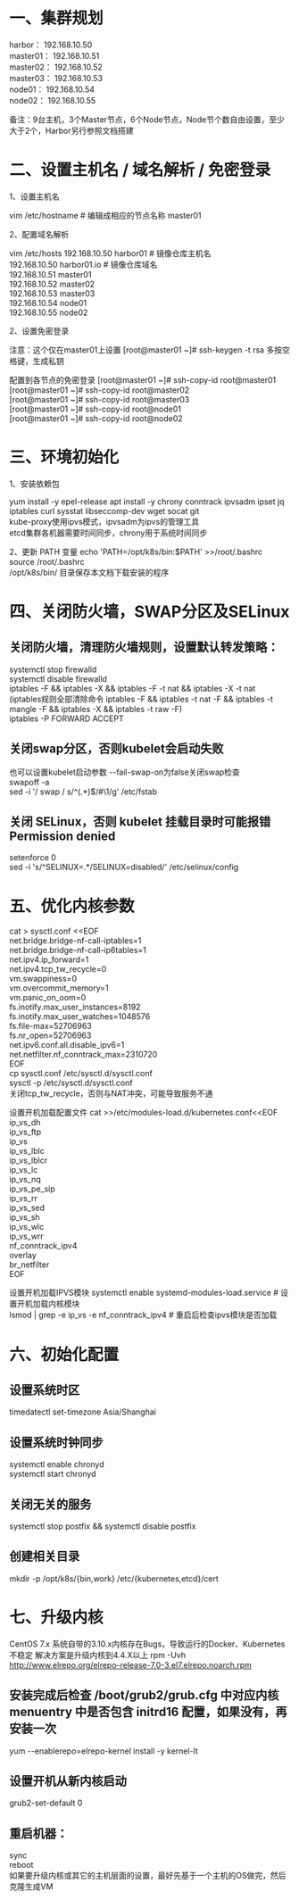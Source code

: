 # 一、集群规划
harbor：		192.168.10.50 <br>
master01：		192.168.10.51<br>
master02：		192.168.10.52<br>
master03：		192.168.10.53<br>
node01：		192.168.10.54<br>
node02：		192.168.10.55<br>

备注：9台主机，3个Master节点，6个Node节点，Node节个数自由设置，至少大于2个，Harbor另行参照文档搭建

# 二、设置主机名 / 域名解析 / 免密登录

1、设置主机名

vim /etc/hostname   # 编辑成相应的节点名称
master01

2、配置域名解析

 vim /etc/hosts
192.168.10.50   harbor01         # 镜像仓库主机名<br>
192.168.10.50   harbor01.io     # 镜像仓库域名<br>
192.168.10.51   master01<br>
192.168.10.52   master02<br>
192.168.10.53   master03<br>
192.168.10.54   node01<br>
192.168.10.55   node02<br>

2、设置免密登录

  注意：这个仅在master01上设置
[root@master01 ~]# ssh-keygen -t rsa
 多按空格键，生成私钥

 配置到各节点的免密登录
[root@master01 ~]# ssh-copy-id root@master01<br>
[root@master01 ~]# ssh-copy-id root@master02<br>
[root@master01 ~]# ssh-copy-id root@master03<br>
[root@master01 ~]# ssh-copy-id root@node01<br>
[root@master01 ~]# ssh-copy-id root@node02<br>

# 三、环境初始化

1、安装依赖包

 yum install -y epel-release
 apt install -y chrony conntrack ipvsadm ipset jq iptables curl sysstat libseccomp-dev wget socat git<br>
kube-proxy使用ipvs模式，ipvsadm为ipvs的管理工具<br>
etcd集群各机器需要时间同步，chrony用于系统时间同步<br>

2、更新 PATH 变量
 echo 'PATH=/opt/k8s/bin:$PATH' >>/root/.bashrc<br>
 source /root/.bashrc<br>
/opt/k8s/bin/ 目录保存本文档下载安装的程序<br>

# 四、关闭防火墙，SWAP分区及SELinux

## 关闭防火墙，清理防火墙规则，设置默认转发策略：
 systemctl stop firewalld<br>
 systemctl disable firewalld<br>
 iptables -F && iptables -X && iptables -F -t nat && iptables -X -t nat<br>
(iptables规则全部清除命令 iptables -F && iptables -t nat -F && iptables -t mangle -F && iptables -X && iptables -t raw -F)<br>
 iptables -P FORWARD ACCEPT<br>

## 关闭swap分区，否则kubelet会启动失败<br>
 也可以设置kubelet启动参数 --fail-swap-on为false关闭swap检查<br>
 swapoff -a<br>
 sed -i '/ swap / s/^\(.*\)$/#\1/g' /etc/fstab<br>

## 关闭 SELinux，否则 kubelet 挂载目录时可能报错Permission denied
 setenforce 0<br>
 sed -i 's/^SELINUX=.*/SELINUX=disabled/' /etc/selinux/config<br>

# 五、优化内核参数

 cat > sysctl.conf <<EOF<br>
net.bridge.bridge-nf-call-iptables=1<br>
net.bridge.bridge-nf-call-ip6tables=1<br>
net.ipv4.ip_forward=1<br>
net.ipv4.tcp_tw_recycle=0<br>
vm.swappiness=0<br>
vm.overcommit_memory=1<br>
vm.panic_on_oom=0<br>
fs.inotify.max_user_instances=8192<br>
fs.inotify.max_user_watches=1048576<br>
fs.file-max=52706963<br>
fs.nr_open=52706963<br>
net.ipv6.conf.all.disable_ipv6=1<br>
net.netfilter.nf_conntrack_max=2310720<br>
EOF<br>
 cp sysctl.conf  /etc/sysctl.d/sysctl.conf<br>
 sysctl -p /etc/sysctl.d/sysctl.conf<br>
关闭tcp_tw_recycle，否则与NAT冲突，可能导致服务不通

 设置开机加载配置文件
cat >>/etc/modules-load.d/kubernetes.conf<<EOF<br>
ip_vs_dh<br>
ip_vs_ftp<br>
ip_vs<br>
ip_vs_lblc<br>
ip_vs_lblcr<br>
ip_vs_lc<br>
ip_vs_nq<br>
ip_vs_pe_sip<br>
ip_vs_rr<br>
ip_vs_sed<br>
ip_vs_sh<br>
ip_vs_wlc<br>
ip_vs_wrr<br>
nf_conntrack_ipv4<br>
overlay<br>
br_netfilter<br>
EOF<br>

 设置开机加载IPVS模块
systemctl enable systemd-modules-load.service   # 设置开机加载内核模块<br>
lsmod | grep -e ip_vs -e nf_conntrack_ipv4      # 重启后检查ipvs模块是否加载<br>

# 六、初始化配置

## 设置系统时区
 timedatectl set-timezone Asia/Shanghai<br>

## 设置系统时钟同步
 systemctl enable chronyd<br>
 systemctl start chronyd<br>

## 关闭无关的服务
 systemctl stop postfix && systemctl disable postfix<br>

## 创建相关目录
 mkdir -p /opt/k8s/{bin,work} /etc/{kubernetes,etcd}/cert<br>

# 七、升级内核

  CentOS 7.x 系统自带的3.10.x内核存在Bugs，导致运行的Docker、Kubernetes不稳定
  解决方案是升级内核到4.4.X以上
 rpm -Uvh http://www.elrepo.org/elrepo-release-7.0-3.el7.elrepo.noarch.rpm
## 安装完成后检查 /boot/grub2/grub.cfg 中对应内核 menuentry 中是否包含 initrd16 配置，如果没有，再安装一次
 yum --enablerepo=elrepo-kernel install -y kernel-lt
## 设置开机从新内核启动
 grub2-set-default 0
## 重启机器：
 sync<br>
 reboot<br>
如果要升级内核或其它的主机层面的设置，最好先基于一个主机的OS做完，然后克隆生成VM

